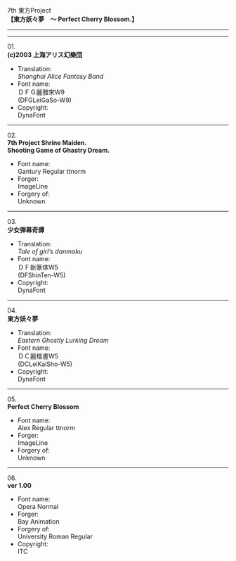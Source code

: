 7th 東方Project  
**【東方妖々夢　～ Perfect Cherry Blossom.】**

---  
---

01\.  
**(c)2003 上海アリス幻樂団**
  - Translation:  
*Shanghai Alice Fantasy Band*
  - Font name:  
ＤＦＧ麗雅宋W9  
(DFGLeiGaSo-W9)
  - Copyright:  
DynaFont

---

02\.  
**7th Project Shrine Maiden.  
Shooting Game of Ghastry Dream.**
  - Font name:  
Gantury Regular ttnorm
  - Forger:  
ImageLine
  - Forgery of:  
Unknown

---

03\.  
**少女弾幕奇譚**
  - Translation:  
*Tale of girl’s danmaku*
  - Font name:  
ＤＦ新篆体W5  
(DFShinTen-W5)
  - Copyright:  
DynaFont

---

04\.  
**東方妖々夢**
  - Translation:  
*Eastern Ghostly Lurking Dream*
  - Font name:  
ＤＣ麗楷書W5  
(DCLeiKaiSho-W5)
  - Copyright:  
DynaFont

---

05\.  
**Perfect Cherry Blossom**
  - Font name:  
Alex Regular ttnorm
  - Forger:  
ImageLine
  - Forgery of:  
Unknown

---

06\.  
**ver 1.00**  
  - Font name:  
Opera Normal
  - Forger:  
Bay Animation
  - Forgery of:  
University Roman Regular
  - Copyright:  
ITC
